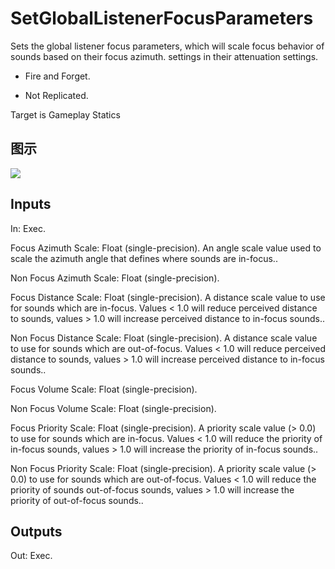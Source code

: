 # SetGlobalListenerFocusParameters

Sets the global listener focus parameters, which will scale focus behavior of sounds based on their focus azimuth. settings in their attenuation settings.

  * Fire and Forget.

  * Not Replicated.





Target is Gameplay Statics

## 图示

![]($-20221218-18074559.png)

## Inputs

In: Exec.

Focus Azimuth Scale: Float (single-precision). An angle scale value used to scale the azimuth angle that defines where sounds are in-focus..

Non Focus Azimuth Scale: Float (single-precision).

Focus Distance Scale: Float (single-precision). A distance scale value to use for sounds which are in-focus. Values < 1.0 will reduce perceived distance to sounds, values > 1.0 will increase perceived distance to in-focus sounds..

Non Focus Distance Scale: Float (single-precision). A distance scale value to use for sounds which are out-of-focus. Values < 1.0 will reduce perceived distance to sounds, values > 1.0 will increase perceived distance to in-focus sounds..

Focus Volume Scale: Float (single-precision).

Non Focus Volume Scale: Float (single-precision).

Focus Priority Scale: Float (single-precision). A priority scale value (> 0.0) to use for sounds which are in-focus. Values < 1.0 will reduce the priority of in-focus sounds, values > 1.0 will increase the priority of in-focus sounds..

Non Focus Priority Scale: Float (single-precision). A priority scale value (> 0.0) to use for sounds which are out-of-focus. Values < 1.0 will reduce the priority of sounds out-of-focus sounds, values > 1.0 will increase the priority of out-of-focus sounds..  

## Outputs

Out: Exec.

